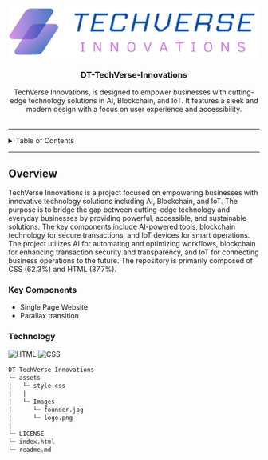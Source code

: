 
<a name="readme-top">

<br/>

<br />
<div align="center">
  <a href="https://github.com/eums046/">
  <!-- TODO: If you want to add logo or banner you can add it here -->
    <img src="./assets/Images/logo.png" alt="Techverse Innovations" width="500" height="100">
  </a>
<!-- TODO: Change Title to the name of the title of your Project -->
  <h3 align="center">DT-TechVerse-Innovations</h3>
</div>
<!-- TODO: Make a short description -->
<div align="center">
  TechVerse Innovations, is designed to empower businesses with cutting-edge technology solutions in AI, Blockchain, and IoT. It features a sleek and modern design with a focus on user experience and accessibility. 
</div>

<br />

---
<details>
  <summary>Table of Contents</summary>
  <ol>
    <li>
      <a href="#overview">Overview</a>
      <ol>
        <li>
          <a href="#key-components">Key Components</a>
        </li>
        <li>
          <a href="#technology">Technology</a>
        </li>
      </ol>
    </li>
  </ol>
</details>

---

## Overview


TechVerse Innovations is a project focused on empowering businesses with innovative technology solutions including AI, Blockchain, and IoT. The purpose is to bridge the gap between cutting-edge technology and everyday businesses by providing powerful, accessible, and sustainable solutions. The key components include AI-powered tools, blockchain technology for secure transactions, and IoT devices for smart operations. The project utilizes AI for automating and optimizing workflows, blockchain for enhancing transaction security and transparency, and IoT for connecting business operations to the future. The repository is primarily composed of CSS (62.3%) and HTML (37.7%).

### Key Components

- Single Page Website
- Parallax transition


### Technology
<!-- TODO: List of Technology Used -->
![HTML](https://img.shields.io/badge/HTML-E34F26?style=for-the-badge&logo=html5&logoColor=white)
![CSS](https://img.shields.io/badge/CSS-1572B6?style=for-the-badge&logo=css3&logoColor=white)


```
DT-TechVerse-Innovations
└─ assets
|   └─ style.css
|   |  
|   └─ Images
|      └─ founder.jpg
|      └─ logo.png
|
└─ LICENSE
└─ index.html
└─ readme.md
```
